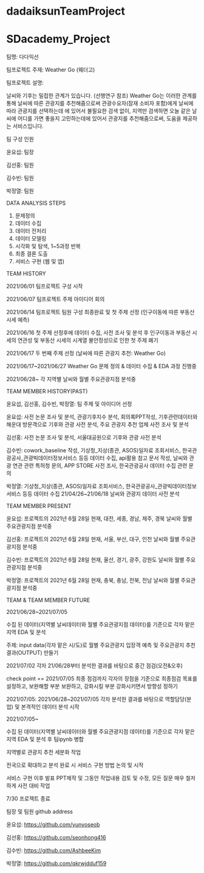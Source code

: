 # dadaiksunTeamProject

# SDacademy_Project

팀명: 다다익선

팀프로젝트 주제: Weather Go (웨더고)

팀프로젝트 설명:

날씨와 기후는 밀접한 관계가 있습니다. (선행연구 참조)
Weather Go는 이러한 관계를 통해 날씨에 따른 관광지를 추천해줌으로써
관광수요자(잠재 소비자 포함)에게 날씨에 따라 관광지를 선택하는데 에 있어서
불필요한 검색 없이, 지역만 검색하면 오늘 같은 날씨에
어디를 가면 좋을지 고민하는데에 있어서 관광지를 추천해줌으로써,
도움을 제공하는 서비스입니다.

팀 구성 인원

윤요섭: 팀장

김선홍: 팀원

김수빈: 팀원

박정열: 팀원


DATA ANALYSIS STEPS
1) 문제정의
2) 데이터 수집
3) 데이터 전처리
4) 데이터 모델링
5) 시각화 및 탐색, 1~5과정 반복
6) 최종 결론 도출
7) 서비스 구현 (웹 및 앱)


TEAM HISTORY

2021/06/01 팀프로젝트 구성 시작

2021/06/07 팀프로젝트 주제 아이디어 회의

2021/06/14 팀프로젝트 팀원 구성 최종완료 및 첫 주제 선정 (인구이동에 따른 부동산 시세 예측)

2021/06/16 첫 주제 선정후에 데이터 수집, 사전 조사 및 분석 후 인구이동과 부동산 시세의 연관성 및 부동산 시세의 시계열 불안정성으로 인한
첫 주제 폐기 

2021/06/17 두 번째 주제 선정 (날씨에 따른 관광지 추천: Weather Go)

2021/06/17~2021/06/27 Weather Go 문제 정의 & 데이터 수집 & EDA 과정 진행중

2021/06/28~ 각 지역별 날씨와 월별 주요관광지점 분석중


TEAM MEMBER HISTORY(PAST)

윤요섭, 김선홍, 김수빈, 박정열: 팀 주제 및 아이디어 선정

윤요섭: 사전 논문 조사 및 분석, 관광기후지수 분석, 회의록PPT작성, 기후관련데이터와 해운대 방문객으로 기후와 관광 사전 분석, 주요 관광지 추천 업체 사전 조사 및 분석

김선홍: 사전 논문 조사 및 분석, 서울대공원으로 기후와 관광 사전 분석

김수빈: cowork_baseline 작성, 기상청_지상(종관, ASOS)일자료 조회서비스, 한국관광공사_관광빅데이터정보서비스 등등 데이터 수집, api활용 참고 문서 작성, 날씨와 관광 연관 관련 특허청 문의, APP STORE 사전 조사, 한국관광공사 데이터 수집 관련 문의

박정열:  기상청_지상(종관, ASOS)일자료 조회서비스, 한국관광공사_관광빅데이터정보서비스 등등 데이터 수집 21/04/26~21/06/18 날씨와 관광지 데이터 사전 분석


TEAM MEMBER PRESENT

윤요섭: 프로젝트의 2021년 6월 28일 현재, 대전, 세종, 경남, 제주, 경북 날씨와 월별 주요관광지점 분석중

김선홍: 프로젝트의 2021년 6월 28일 현재, 서울, 부산, 대구, 인천 날씨와 월별 주요관광지점 분석중

김수빈: 프로젝트의 2021년 6월 28일 현재, 울산, 경기, 광주, 강원도 날씨와 월별 주요관광지점 분석중

박정열: 프로젝트의 2021년 6월 28일 현재, 충북, 충남, 전북, 전남 날씨와 월별 주요관광지점 분석중

TEAM & TEAM MEMBER FUTURE

2021/06/28~2021/07/05

수집 된 데이터(지역별 날씨데이터와 월별 주요관광지점 데이터)를 기준으로 각자 맡은 지역 EDA 및 분석

주제: input data(각자 맡은 시/도)로 월별 주요관광지 입장객 예측 및 주요관광지 추천 결과(OUTPUT) 만들기

2021/07/02 각자 21/06/28부터 분석한 결과를 바탕으로 중간 점검(오전&오후)

check point == 2021/07/05 최종 점검까지 각자의 장점을 기준으로 최종점검 목표를 설정하고, 보완해할 부분
보완하고, 강화시킬 부분 강화시키면서 방향성 정하기

2021/07/05: 2021/06/28~2021/07/05 각자 분석한 결과를 바탕으로 역할담당(분업) 및 본격적인 데이터 분석 시작

2021/07/05~ 

수집 된 데이터(지역별 날씨데이터와 월별 주요관광지점 데이터)를 기준으로 각자 맡은 지역 EDA 및 분석 후 팀ipynb 병합

지역별로 관광지 추천 세분화 작업

전국으로 확대하고 분석 완료 시 서비스 구현 방법 논의 및 시작

서비스 구현 이후 발표 PPT제작 및 그동안 작업내용 검토 및 수정, 모든 질문 매우 철저하게 사전 대비 작업

7/30 프로젝트 종료


팀장 및 팀원 github address

윤요섭: https://github.com/yunyoseob

김선홍: https://github.com/seonhong416

김수빈: https://github.com/AshbeeKim

박정열: https://github.com/qkrwjdduf159
